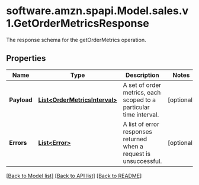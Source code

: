 # software.amzn.spapi.Model.sales.v1.GetOrderMetricsResponse
The response schema for the getOrderMetrics operation.

## Properties

Name | Type | Description | Notes
------------ | ------------- | ------------- | -------------
**Payload** | [**List&lt;OrderMetricsInterval&gt;**](OrderMetricsInterval.md) | A set of order metrics, each scoped to a particular time interval. | [optional] 
**Errors** | [**List&lt;Error&gt;**](Error.md) | A list of error responses returned when a request is unsuccessful. | [optional] 

[[Back to Model list]](../README.md#documentation-for-models) [[Back to API list]](../README.md#documentation-for-api-endpoints) [[Back to README]](../README.md)

